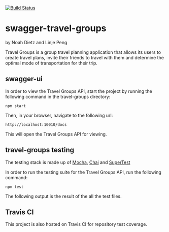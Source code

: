 [![Build Status](https://travis-ci.org/noahdietz/swagger-travel-groups.svg?branch=travis_branch)](https://travis-ci.org/noahdietz/swagger-travel-groups)

# swagger-travel-groups
by Noah Dietz and Linje Peng

Travel Groups is a group travel planning application that allows its users to create travel plans,
invite their friends to travel with them and determine the optimal mode of transportation for their
trip. 

## swagger-ui
In order to view the Travel Groups API, start the project by running the following command in the travel-groups directory:
	
	npm start

Then, in your browser, navigate to the following url:

	http://localhost:10010/docs

This will open the Travel Groups API for viewing.

## travel-groups testing

The testing stack is made up of [Mocha](http://mochajs.org/#running-mochas-tests), [Chai](http://chaijs.com) and [SuperTest](https://www.npmjs.com/package/supertest)

In order to run the testing suite for the Travel Groups API, run the following command:
	
	npm test

The following output is the result of the all the test files.

## Travis CI


This project is also hosted on Travis CI for repository test coverage.

